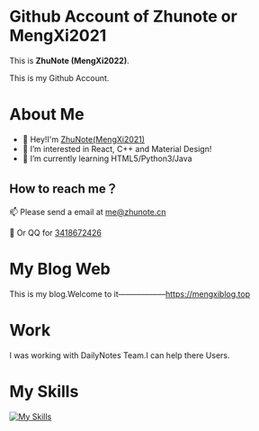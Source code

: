 # Github Account of Zhunote or MengXi2021

This is **ZhuNote (MengXi2022)**.

This is my Github Account.

# About Me

- 👋 Hey!I'm [ZhuNote(MengXi2021)](https://mengxiblog.top/ "Go to my blog (Chinese)~")
- 👀 I’m interested in React, C++ and Material Design!
- 🌱 I’m currently learning HTML5/Python3/Java

## How to reach me？

📫 Please send a email at <me@zhunote.cn>

🐧 Or QQ for [3418672426](http://wpa.qq.com/msgrd?v=3&uin=1570915261&site=qq&menu=yes "Add My QQ~")

# My Blog Web

This is my blog.Welcome to it——————<https://mengxiblog.top>

# Work

I was working with DailyNotes Team.I can help there Users.

# My Skills

[![My Skills](https://skillicons.dev/icons?i=js,html,css,androidstudio,bootstrap,cloudflare,docker,git,github,gradle,heroku,java,kotlin,linux,md,mysql,netlify,nginx,nodejs,php,py,twitter,vscode,wordpress,xd)](https://skillicons.dev)
